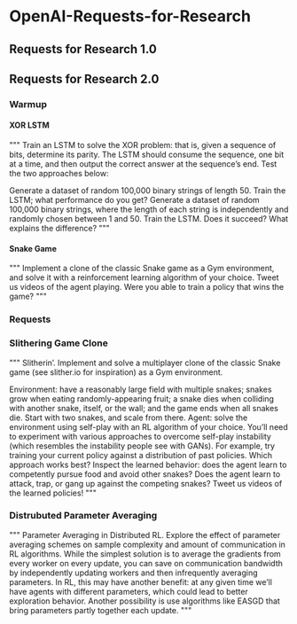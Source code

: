 # OpenAI-Requests-for-Research

## Requests for Research 1.0

## Requests for Research 2.0

### Warmup

#### XOR LSTM
"""
Train an LSTM to solve the XOR problem: that is, given a sequence of bits, determine its parity. The LSTM should consume the sequence, one bit at a time, and then output the correct answer at the sequence’s end. Test the two approaches below:

Generate a dataset of random 100,000 binary strings of length 50. Train the LSTM; what performance do you get?
Generate a dataset of random 100,000 binary strings, where the length of each string is independently and randomly chosen between 1 and 50. Train the LSTM. Does it succeed? What explains the difference?
"""

#### Snake Game
"""
Implement a clone of the classic Snake game as a Gym environment, and solve it with a reinforcement learning algorithm of your choice. Tweet us videos of the agent playing. Were you able to train a policy that wins the game?
"""

### Requests

### Slithering Game Clone
"""
Slitherin’. Implement and solve a multiplayer clone of the classic Snake game (see slither.io for inspiration) as a Gym environment.

Environment: have a reasonably large field with multiple snakes; snakes grow when eating randomly-appearing fruit; a snake dies when colliding with another snake, itself, or the wall; and the game ends when all snakes die. Start with two snakes, and scale from there.
Agent: solve the environment using self-play with an RL algorithm of your choice. You’ll need to experiment with various approaches to overcome self-play instability (which resembles the instability people see with GANs). For example, try training your current policy against a distribution of past policies. Which approach works best?
Inspect the learned behavior: does the agent learn to competently pursue food and avoid other snakes? Does the agent learn to attack, trap, or gang up against the competing snakes? Tweet us videos of the learned policies!
"""

### Distrubuted Parameter Averaging
"""
Parameter Averaging in Distributed RL. Explore the effect of parameter averaging schemes on sample complexity and amount of communication in RL algorithms. While the simplest solution is to average the gradients from every worker on every update, you can save on communication bandwidth by independently updating workers and then infrequently averaging parameters. In RL, this may have another benefit: at any given time we’ll have agents with different parameters, which could lead to better exploration behavior. Another possibility is use algorithms like EASGD that bring parameters partly together each update.
"""
